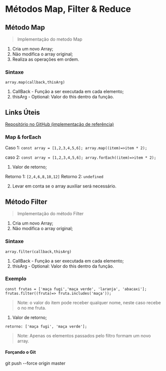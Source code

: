 # Métodos Map, Filter & Reduce
## Método Map
> Implementação do metodo Map
1. Cria um novo Array;
2. Não modifica o array original;
3. Realiza as operações em ordem.

### Sintaxe

`array.map(callback,thisArg)`
1. CallBack - Função a ser executada em cada elemento;
2. thisArg - Optional: Valor do this dentro da função.

## Links Úteis

[Repositório no GitHub (implementação de referência)](https://)

### Map & forEach
Caso 1: `const array = [1,2,3,4,5,6];
array.map((item)=>item * 2);`

caso 2: `const array = [1,2,3,4,5,6];
array.forEach((item)=>item * 2);`

1. Valor de retorno;

Retorno 1: `[2,4,6,8,10,12]`
Retorno 2: `undefined`

2. Levar em conta se o array auxiliar será necessário.


## Método Filter
> Implementação do método Filter
1. Cria um novo Array;
2. Não modifica o array original;

### Sintaxe

`array.filter(callback,thisArg)`
1. CallBack - Função a ser executada em cada elemento;
2. thisArg - Optional: Valor do this dentro da função.

### Exemplo

`const frutas = ['maça fugi','maça verde', 'laranja', 'abacaxi'];
frutas.filter((fruta)=> fruta.includes('maça'));`

> Note: o valor do item pode receber qualquer nome, neste caso recebe o no me fruta.
1. Valor de retorno;

`retorno: ['maça fugi', 'maça verde'];`

> Note: Apenas os elementos passados pelo filtro formam um novo array.
#### Forçando o Git
git push --force origin master
